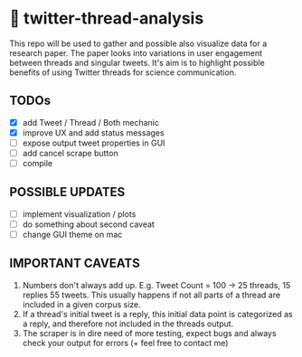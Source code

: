# 🧵 twitter-thread-analysis

This repo will be used to gather and possible also visualize data for a research paper. The paper looks into variations in user engagement between threads and singular tweets. It's aim is to highlight possible benefits of using Twitter threads for science communication.

## TODOs

- [x] add Tweet / Thread / Both mechanic
- [x] improve UX and add status messages
- [ ] expose output tweet properties in GUI
- [ ] add cancel scrape button
- [ ] compile

## POSSIBLE UPDATES

- [ ] implement visualization / plots
- [ ] do something about second caveat
- [ ] change GUI theme on mac

## IMPORTANT CAVEATS

1. Numbers don't always add up. E.g. Tweet Count = 100 -> 25 threads, 15 replies 55 tweets. This usually happens if not all parts of a thread are included in a given corpus size.
2. If a thread's initial tweet is a reply, this initial data point is categorized as a reply, and therefore not included in the threads output.
3. The scraper is in dire need of more testing, expect bugs and always check your output for errors (+ feel free to contact me)
